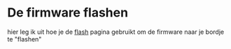 # De firmware flashen

hier leg ik uit hoe je de [flash](../flash.md) pagina gebruikt om de firmware naar je bordje te "flashen"